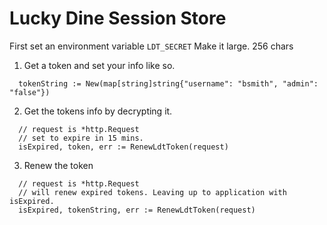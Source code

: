 # Lucky Dine Session Store

First set an environment variable `LDT_SECRET` Make it large. 256 chars

1. Get a token and set your info like so.
```golang
  tokenString := New(map[string]string{"username": "bsmith", "admin": "false"})
```
2. Get the tokens info by decrypting it.
```golang
  // request is *http.Request
  // set to expire in 15 mins.
  isExpired, token, err := RenewLdtToken(request)
```

3. Renew the token
```golang
  // request is *http.Request
  // will renew expired tokens. Leaving up to application with isExpired.
  isExpired, tokenString, err := RenewLdtToken(request)
  ```
